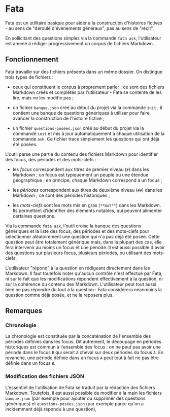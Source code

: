 # Fata

Fata est un utilitaire basique pour aider à la construction
d'histoires fictives - au sens de "déroulé d'événements généraux", pas
au sens de "récit".

En sollicitant des questions simples via la commande `fata ask`,
l'utilisateur est amené à rédiger progressivement un corpus de
fichiers Markdown.

## Fonctionnement

Fata travaille sur des fichiers présents dans un même dossier. On
distingue trois types de fichiers :

* ceux qui constituent le corpus à proprement parler ; ce sont des
  fichiers Markdown créés et complétés par l'utilisateur - Fata se
  contente de les lire, mais ne les modifie pas ;

* un fichier `banque.json` créé au début du projet via la commande
  `init` ; il contient une banque de questions génériques à utiliser
  pour faire avancer la construction de l'histoire fictive ;

* un fichier `questions-posées.json` créé au début du projet via la
  commande `init` et mis à jour automatiquement à chaque utilisation
  de la commande `ask`. Ce fichier trace simplement les questions qui
  ont déjà été posées.

L'outil parse une partie du contenu des fichiers Markdown pour
identifier des focus, des périodes et des mots-clefs :

* les *focus* correspondent aux titres de premier niveau (`#`) dans
  les Markdown ; un focus est typiquement un peuple ou une étendue
  géographique ; en principe, chaque Markdown correspond à un focus ;

* les *périodes* correspondent aux titres de deuxième niveau (`##`)
  dans les Markdown ; ce sont des périodes historiques ;

* les *mots-clefs* sont les mots mis en gras (`**mot**`) dans les
  Markdown. Ils permettent d'identifier des éléments notables, qui
  peuvent alimenter certaines questions.

Via la commande `fata ask`, l'outil croise la banque des questions
génériques et la liste des focus, des périodes et des mots-clefs pour
sélectionner aléatoirement une question qui n'a pas déjà été
posée. Cette question peut être totalement générique mais, dans la
plupart des cas, elle fera intervenir au moins un focus et une
période. Il est aussi possible d'avoir des questions sur plusieurs
focus, plusieurs périodes, ou utilisant des mots-clefs.

L'utilisateur "répond" à la question en rédigeant directement dans les
Markdown. Il faut toutefois noter qu'aucun contrôle n'est effectué par
Fata, ni sur le fait que les modifications répondent effectivement à
la question, ni sur la cohérence du contenu des
Markdown. L'utilisateur peut tout aussi bien ne pas répondre du tout à
la question : Fata considérera néanmoins la question comme déjà posée,
et ne la reposera plus.

## Remarques

### Chronologie

La chronologie est constituée par la concaténation de l'ensemble
des périodes définies dans les focus. Dit autrement, le découpage en
périodes historiques est commun à l'ensemble des focus : on ne peut
pas avoir une période dans le focus `B` qui serait à cheval sur deux
périodes du focus `A`. En revanche, une période définie dans un focus
`A` peut tout à fait ne pas être définie dans un focus `B`.

### Modification des fichiers JSON

L'essentiel de l'utilisation de Fata se traduit par la rédaction des
fichiers Markdown. Toutefois, il est aussi possible de modifier à la
main les fichiers `banque.json` (par exemple pour ajouter ou supprimer
des questions génériques) et `questions-posées.json` (par exemple
parce qu'on a incidemment déjà répondu à une question),
